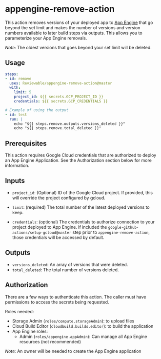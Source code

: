 <!--
Copyright 2020 Ideanest LLC

Licensed under the Apache License, Version 2.0 (the "License");
you may not use this file except in compliance with the License.
You may obtain a copy of the License at

    http://www.apache.org/licenses/LICENSE-2.0

Unless required by applicable law or agreed to in writing, software
distributed under the License is distributed on an "AS IS" BASIS,
WITHOUT WARRANTIES OR CONDITIONS OF ANY KIND, either express or implied.
See the License for the specific language governing permissions and
limitations under the License.
-->
# appengine-remove-action

This action removes versions of your deployed app to [App Engine](https://cloud.google.com/appengine) that go beyond the set limit
and makes the number of versions and version numbers available to later build steps via outputs. This allows you to parameterize your App Engine removals.

*Note:* The oldest versions that goes beyond your set limit will be deleted.

## Usage

```yaml
steps:
- id: remove
  uses: Reviewable/appengine-remove-action@master
  with:
    limit: 5
    project_id: ${{ secrets.GCP_PROJECT_ID }}
    credentials: ${{ secrets.GCP_CREDENTIALS }}

# Example of using the output
- id: test
  run: |
    echo "${{ steps.remove.outputs.versions_deleted }}"
    echo "${{ steps.remove.total_deleted }}"
```

## Prerequisites

This action requires Google Cloud credentials that are authorized to deploy an
App Engine Application. See the Authorization section below for more information.

## Inputs

- `project_id`: (Optional) ID of the Google Cloud project. If provided, this
  will override the project configured by gcloud.

- `limit`: (required) The total number of the latest deployed versions to keep.

- `credentials`: (optional) The credentials to authorize connection to your
  project deployed to App Engine. If included the `google-github-actions/setup-gcloud@master`
  step prior to `appengine-remove-action`, those credentials will be accessed
  by default.

## Outputs

- `versions_deleted`: An array of versions that were deleted.
- `total_deleted`: The total number of versions deleted.

## Authorization

There are a few ways to authenticate this action. The caller must have
permissions to access the secrets being requested.

Roles needed:

- Storage Admin (`roles/compute.storageAdmin`): to upload files
- Cloud Build Editor (`cloudbuild.builds.editor`): to build the application
- App Engine roles:
  - Admin (`roles/appengine.appAdmin`): Can manage all App Engine resources (not recommended)

*Note:* An owner will be needed to create the App Engine application
